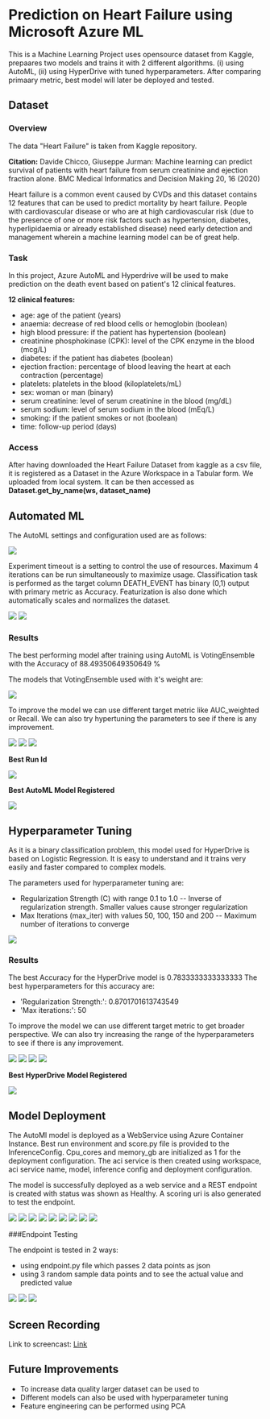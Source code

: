 #  Prediction on Heart Failure using Microsoft Azure ML

This is a Machine Learning Project uses opensource dataset from Kaggle, prepaares two models and trains it with 2 different algorithms.
(i) using AutoML, (ii) using HyperDrive with tuned hyperparameters.
After comparing primaary metric, best model will later be deployed and tested.

## Dataset

### Overview
The data "Heart Failure" is taken from Kaggle repository.

**Citation:** Davide Chicco, Giuseppe Jurman: Machine learning can predict survival of patients with heart failure from serum creatinine and ejection fraction alone. BMC Medical Informatics and Decision Making 20, 16 (2020)

Heart failure is a common event caused by CVDs and this dataset contains 12 features that can be used to predict mortality by heart failure.
People with cardiovascular disease or who are at high cardiovascular risk (due to the presence of one or more risk factors such as hypertension, diabetes, hyperlipidaemia or already established disease) need early detection and management wherein a machine learning model can be of great help.

### Task
In this project, Azure AutoML and Hyperdrive will be used to make prediction on the death event based on patient's 12 clinical features.

**12 clinical features:**

- age: age of the patient (years)
- anaemia: decrease of red blood cells or hemoglobin (boolean)
- high blood pressure: if the patient has hypertension (boolean)
- creatinine phosphokinase (CPK): level of the CPK enzyme in the blood (mcg/L)
- diabetes: if the patient has diabetes (boolean)
- ejection fraction: percentage of blood leaving the heart at each contraction (percentage)
- platelets: platelets in the blood (kiloplatelets/mL)
- sex: woman or man (binary)
- serum creatinine: level of serum creatinine in the blood (mg/dL)
- serum sodium: level of serum sodium in the blood (mEq/L)
- smoking: if the patient smokes or not (boolean)
- time: follow-up period (days)

### Access
After having downloaded the Heart Failure Dataset from kaggle as a csv file, it is registered as a Dataset in the Azure Workspace in a Tabular form.
We uploaded from local system. It can be then accessed as **Dataset.get_by_name(ws, dataset_name)**

## Automated ML
The AutoML settings and configuration used are as follows:

<img src="Screenshots/AutoMLconfig.PNG">

Experiment timeout is a setting to control the use of resources. Maximum 4 iterations can be run simultaneously to
maximize usage. Classification task is performed as the target column DEATH_EVENT has binary (0,1) output with primary metric as Accuracy.
Featurization is also done which automatically scales and normalizes the dataset. 

<img src="Screenshots/autoMLrun.PNG">
<img src="Screenshots/automl_experiment.PNG">

### Results
The best performing model after training using AutoML is VotingEnsemble with the Accuracy of 88.49350649350649 %

The models that VotingEnsemble used with it's weight are:

<img src="Screenshots/ensembled_weights.PNG">

To improve the model we can use different target metric like AUC_weighted or Recall. We can also try hypertuning the parameters to see if there is any improvement.

<img src="Screenshots/automl_best_model.PNG">
<img src="Screenshots/automl_best_accuracy.PNG">
<img src="Screenshots/automl_accuracy_2.PNG">

**Best Run Id**

<img src="Screenshots/automl_bestrunid.PNG">

**Best AutoML Model Registered**

<img src="Screenshots/automl_registered.PNG">

## Hyperparameter Tuning
As it is a binary classification problem, this model used for HyperDrive is based on Logistic Regression. 
It is easy to understand and it trains very easily and faster compared to complex models.


The parameters used for hyperparameter tuning are:
- Regularization Strength (C) with range 0.1 to 1.0
    -- Inverse of regularization strength. Smaller values cause stronger regularization
- Max Iterations (max_iter) with values 50, 100, 150 and 200
    -- Maximum number of iterations to converge

<img src="Screenshots/Hyperdrive_run.PNG">

### Results
The best Accuracy for the HyperDrive model is 0.7833333333333333
The best hyperparameters for this accuracy are:
- 'Regularization Strength:': 0.8701701613743549
- 'Max iterations:': 50

To improve the model we can use different target metric to get broader perspective. We can also try increasing the range of the hyperparameters to see if there is any improvement.

<img src="Screenshots/hyperdrive_run1.PNG">
<img src="Screenshots/hyperdrive_run2.PNG">
<img src="Screenshots/hd_best_run1.PNG">
<img src="Screenshots/hyperdrive_best_model2.PNG">

**Best HyperDrive Model Registered**

<img src="Screenshots/hyperdrive_registered.PNG">

## Model Deployment
The AutoMl model is deployed  as a WebService using Azure Container Instance. Best run environment and score.py file is provided to the InferenceConfig.
Cpu_cores and memory_gb are initialized as 1 for the deployment configuration. The aci service is then created using workspace, aci service name, model, inference config and deployment configuration.

The model is successfully deployed as a web service and a REST endpoint is created with status was shown as Healthy. A scoring uri is also generated to test the endpoint.

<img src="Screenshots/deploy_0.PNG">
<img src="Screenshots/deploy_service.PNG">
<img src="Screenshots/deploy_test1.PNG">
<img src="Screenshots/deploy_test2.PNG">
<img src="Screenshots/deploy_test3.PNG">
<img src="Screenshots/deploy_service_logs.PNG">

<img src="Screenshots/epoint1.PNG">
<img src="Screenshots/epoint2.PNG">
<img src="Screenshots/epoint3.PNG">

###Endpoint Testing

The endpoint is tested in 2 ways: 
- using endpoint.py file which passes 2 data points as json 
- using 3 random sample data points and to see the actual value and predicted value 


<img src="Screenshots/deploy_test1.PNG">
<img src="Screenshots/deploy_test2.PNG">
<img src="Screenshots/deploy_test3.PNG">

## Screen Recording
Link to screencast: [Link](https://www.youtube.com/watch?v=34ZNb6Y1P6c)

## Future Improvements
- To increase data quality larger dataset can be used to  
- Different models can also be used with hyperparameter tuning
- Feature engineering can be performed using PCA 
